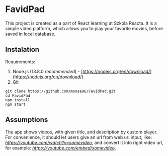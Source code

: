 # FavidPad

This project is created as a part of React learning at Szkola Reacta. It is a simple video platform, which allows you to play your favorite movies, before saved in local database.

## Instalation

Requirements:
1. Node.js (13.8.0 *recommended*) - [https://nodejs.org/en/download/](https://nodejs.org/en/download/)
2. Git

```
git clone https://github.com/moose96/FavidPad.git
cd FavidPad
npm install
npm start
```

## Assumptions

The app shows videos, with given title, and description by custom player. For convenience, it should let users give an url from web url input, like: *https://youtube.com/watch?v=somevideo*, and convert it into right video url, for example: *https://youtube.com/embed/somevideo*.
